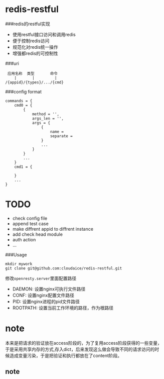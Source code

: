 redis-restful
=============

###redis的restful实现

+ 使用restful接口访问和调用redis 
+ 便于控制redis访问
+ 规范化对redis统一操作
+ 增强都redis的可控制性


###uri

     应用名称  类型       命令
        |       |         |
    /{appid}/{types}/.../{cmd}


###config format

    commands = {
        cmd0 = {
            {
                method = '',
                args_len = '',
                args = {
                    { 
                        name = 
                        separate = 
                    }
                    ...
                }
            }
            ...
        }
        cmd1 = {
    
        }
        ...
    }

TODO
====

+ check config file
+ append test case
+ make diffrent appid to diffrent instance
+ add check head module
+ auth action
+ ...

###Usage

    mkdir mywork
    git clone git@github.com:cloudaice/redis-restful.git

修改`openresty.server`里面配置路径

  + DAEMON: 设置nginx可执行文件路径
  + CONF: 设置nginx配置文件路径
  + PID: 设置nginx进程的pid文件路径
  + ROOTPATH: 设置当前工作环境的路径，作为根路径

note
====
本来是把请求的验证放在access阶段的，为了复用access阶段获得的一些变量，于是采用共享内存的方式,存入dict，后来发现这么做会导致不同的请求访问的时候造成变量污染，于是把验证和执行都放在了content阶段。

note
----

